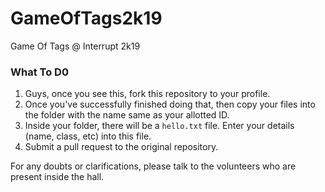 # GameOfTags2k19
Game Of Tags @ Interrupt 2k19

### What To D0
1. Guys, once you see this, fork this repository to your profile.
2. Once you've successfully finished doing that, then copy your files into the folder with the name same as your allotted ID.
3. Inside your folder, there will be a ```hello.txt``` file. Enter your details (name, class, etc) into this file.
4. Submit a pull request to the original repository.

For any doubts or clarifications, please talk to the volunteers who are present inside the hall.
